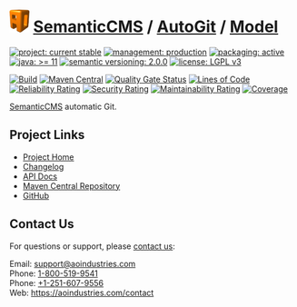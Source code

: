 # [<img src="ao-logo.png" alt="AO Logo" width="35" height="40">](https://github.com/ao-apps) [SemanticCMS](https://github.com/ao-apps/semanticcms) / [AutoGit](https://github.com/ao-apps/semanticcms-autogit) / [Model](https://github.com/ao-apps/semanticcms-autogit-model)

[![project: current stable](https://semanticcms.com/ao-badges/project-current-stable.svg)](https://aoindustries.com/life-cycle#project-current-stable)
[![management: production](https://semanticcms.com/ao-badges/management-production.svg)](https://aoindustries.com/life-cycle#management-production)
[![packaging: active](https://semanticcms.com/ao-badges/packaging-active.svg)](https://aoindustries.com/life-cycle#packaging-active)  
[![java: &gt;= 11](https://semanticcms.com/ao-badges/java-11.svg)](https://docs.oracle.com/en/java/javase/11/)
[![semantic versioning: 2.0.0](https://semanticcms.com/ao-badges/semver-2.0.0.svg)](http://semver.org/spec/v2.0.0.html)
[![license: LGPL v3](https://semanticcms.com/ao-badges/license-lgpl-3.0.svg)](https://www.gnu.org/licenses/lgpl-3.0)

[![Build](https://github.com/ao-apps/semanticcms-autogit-model/workflows/Build/badge.svg?branch=1.x)](https://github.com/ao-apps/semanticcms-autogit-model/actions?query=workflow%3ABuild)
[![Maven Central](https://maven-badges.herokuapp.com/maven-central/com.semanticcms/semanticcms-autogit-model/badge.svg)](https://maven-badges.herokuapp.com/maven-central/com.semanticcms/semanticcms-autogit-model)
[![Quality Gate Status](https://sonarcloud.io/api/project_badges/measure?branch=1.x&project=com.semanticcms%3Asemanticcms-autogit-model&metric=alert_status)](https://sonarcloud.io/dashboard?branch=1.x&id=com.semanticcms%3Asemanticcms-autogit-model)
[![Lines of Code](https://sonarcloud.io/api/project_badges/measure?branch=1.x&project=com.semanticcms%3Asemanticcms-autogit-model&metric=ncloc)](https://sonarcloud.io/component_measures?branch=1.x&id=com.semanticcms%3Asemanticcms-autogit-model&metric=ncloc)  
[![Reliability Rating](https://sonarcloud.io/api/project_badges/measure?branch=1.x&project=com.semanticcms%3Asemanticcms-autogit-model&metric=reliability_rating)](https://sonarcloud.io/component_measures?branch=1.x&id=com.semanticcms%3Asemanticcms-autogit-model&metric=Reliability)
[![Security Rating](https://sonarcloud.io/api/project_badges/measure?branch=1.x&project=com.semanticcms%3Asemanticcms-autogit-model&metric=security_rating)](https://sonarcloud.io/component_measures?branch=1.x&id=com.semanticcms%3Asemanticcms-autogit-model&metric=Security)
[![Maintainability Rating](https://sonarcloud.io/api/project_badges/measure?branch=1.x&project=com.semanticcms%3Asemanticcms-autogit-model&metric=sqale_rating)](https://sonarcloud.io/component_measures?branch=1.x&id=com.semanticcms%3Asemanticcms-autogit-model&metric=Maintainability)
[![Coverage](https://sonarcloud.io/api/project_badges/measure?branch=1.x&project=com.semanticcms%3Asemanticcms-autogit-model&metric=coverage)](https://sonarcloud.io/component_measures?branch=1.x&id=com.semanticcms%3Asemanticcms-autogit-model&metric=Coverage)

[SemanticCMS](https://github.com/ao-apps/semanticcms) automatic Git.

## Project Links
* [Project Home](https://semanticcms.com/autogit/model/)
* [Changelog](https://semanticcms.com/autogit/model/changelog)
* [API Docs](https://semanticcms.com/autogit/model/apidocs/)
* [Maven Central Repository](https://central.sonatype.com/search?namespace=com.semanticcms&q=a%3Asemanticcms-autogit-model)
* [GitHub](https://github.com/ao-apps/semanticcms-autogit-model)

## Contact Us
For questions or support, please [contact us](https://aoindustries.com/contact):

Email: [support@aoindustries.com](mailto:support@aoindustries.com)  
Phone: [1-800-519-9541](tel:1-800-519-9541)  
Phone: [+1-251-607-9556](tel:+1-251-607-9556)  
Web: https://aoindustries.com/contact
